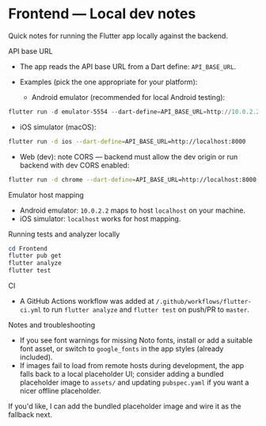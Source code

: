# Frontend — Local dev notes

Quick notes for running the Flutter app locally against the backend.

API base URL

- The app reads the API base URL from a Dart define: `API_BASE_URL`.
- Examples (pick the one appropriate for your platform):

  - Android emulator (recommended for local Android testing):

```powershell
flutter run -d emulator-5554 --dart-define=API_BASE_URL=http://10.0.2.2:8000
```

  - iOS simulator (macOS):

```bash
flutter run -d ios --dart-define=API_BASE_URL=http://localhost:8000
```

  - Web (dev): note CORS — backend must allow the dev origin or run backend with dev CORS enabled:

```bash
flutter run -d chrome --dart-define=API_BASE_URL=http://localhost:8000
```

Emulator host mapping

- Android emulator: `10.0.2.2` maps to host `localhost` on your machine.
- iOS simulator: `localhost` works for host mapping.

Running tests and analyzer locally

```powershell
cd Frontend
flutter pub get
flutter analyze
flutter test
```

CI

- A GitHub Actions workflow was added at `/.github/workflows/flutter-ci.yml` to run `flutter analyze` and `flutter test` on push/PR to `master`.

Notes and troubleshooting

- If you see font warnings for missing Noto fonts, install or add a suitable font asset, or switch to `google_fonts` in the app styles (already included).
- If images fail to load from remote hosts during development, the app falls back to a local placeholder UI; consider adding a bundled placeholder image to `assets/` and updating `pubspec.yaml` if you want a nicer offline placeholder.

If you'd like, I can add the bundled placeholder image and wire it as the fallback next.
